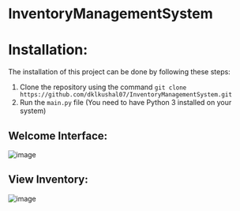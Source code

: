 # InventoryManagementSystem

# Installation:
The installation of this project can be done by following these steps:

1) Clone the repository using the command `git clone https://github.com/dklkushal07/InventoryManagementSystem.git`
2) Run the `main.py` file (You need to have Python 3 installed on your system)

## Welcome Interface: 
![image](https://github.com/dklkushal07/InventoryManagementSystem/assets/68638711/79004a46-00a7-4798-93eb-b11b4b38f916)

## View Inventory:
![image](https://github.com/dklkushal07/InventoryManagementSystem/assets/68638711/053d8dfb-30c9-4ff5-8a4b-c446ed2bec8b)

